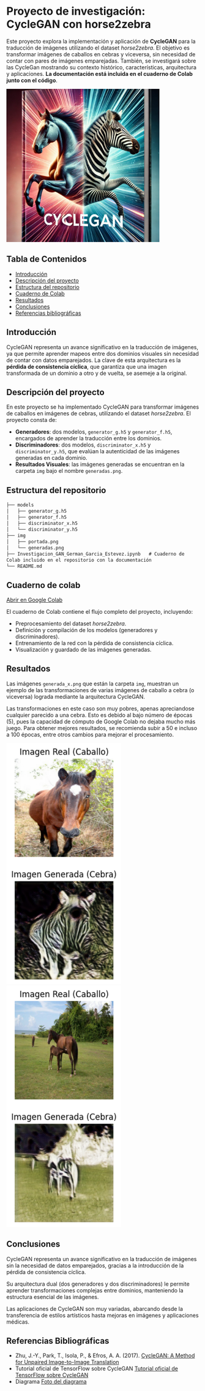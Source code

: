 # Proyecto de investigación: CycleGAN con horse2zebra

Este proyecto explora la implementación y aplicación de **CycleGAN** para la traducción de imágenes utilizando el dataset *horse2zebra*. El objetivo es transformar imágenes de caballos en cebras y viceversa, sin necesidad de contar con pares de imágenes emparejadas. También, se investigará sobre las CycleGan mostrando su contexto histórico, características, arquitectura y aplicaciones.
**La documentación está incluida en el cuaderno de Colab junto con el código**.

<a href="./img/portada.png">
  <img src="./img/portada.png" alt="Portada" style="width:400px;">
</a>

## Tabla de Contenidos

- [Introducción](#introducción)
- [Descripción del proyecto](#descripción-del-proyecto)
- [Estructura del repositorio](#estructura-del-repositorio)
- [Cuaderno de Colab](#cuaderno-de-colab)
- [Resultados](#resultados)
- [Conclusiones](#conclusiones)
- [Referencias bibliográficas](#referencias-bibliográficas)

## Introducción

CycleGAN representa un avance significativo en la traducción de imágenes, ya que permite aprender mapeos entre dos dominios visuales sin necesidad de contar con datos emparejados. La clave de esta arquitectura es la **pérdida de consistencia cíclica**, que garantiza que una imagen transformada de un dominio a otro y de vuelta, se asemeje a la original.

## Descripción del proyecto

En este proyecto se ha implementado CycleGAN para transformar imágenes de caballos en imágenes de cebras, utilizando el dataset *horse2zebra*. El proyecto consta de:

- **Generadores**: dos modelos, `generator_g.h5` y `generator_f.h5`, encargados de aprender la traducción entre los dominios.
- **Discriminadores**: dos modelos, `discriminator_x.h5` y `discriminator_y.h5`, que evalúan la autenticidad de las imágenes generadas en cada dominio.
- **Resultados Visuales**: las imágenes generadas se encuentran en la carpeta `img` bajo el nombre `generadas.png`.

## Estructura del repositorio

```plaintext
├── models
│   ├── generator_g.h5
│   ├── generator_f.h5
│   ├── discriminator_x.h5
│   └── discriminator_y.h5
├── img
│   ├── portada.png
│   └── generadas.png
├── Investigacion_GAN_German_Garcia_Estevez.ipynb   # Cuaderno de Colab incluido en el repositorio con la documentación
└── README.md
```

## Cuaderno de colab

[Abrir en Google Colab](https://colab.research.google.com/drive/1P0Z_nIeK0PnU-AejmH845JMGGAhtEN_8?usp=sharing)

El cuaderno de Colab contiene el flujo completo del proyecto, incluyendo:

- Preprocesamiento del dataset *horse2zebra*.
- Definición y compilación de los modelos (generadores y discriminadores).
- Entrenamiento de la red con la pérdida de consistencia cíclica.
- Visualización y guardado de las imágenes generadas.

## Resultados

Las imágenes `generada_x.png` que están la carpeta `img`, muestran un ejemplo de las transformaciones de varias imágenes de caballo a cebra (o viceversa) lograda mediante la arquitectura CycleGAN.

Las transformaciones en este caso son muy pobres, apenas apreciandose cualquier parecido a una cebra. Esto es debido al bajo número de épocas (5), pues la capacidad de cómputo de Google Colab no dejaba mucho más juego. Para obtener mejores resultados, se recomienda subir a 50 e incluso a 100 épocas, entre otros cambios para mejorar el procesamiento.

<a href="./img/generada_1.png">
  <img src="./img/generada_1.png" alt="Generada_1" style="width:300px;">
</a>

<a href="./img/generada_2.png">
  <img src="./img/generada_2.png" alt="Generada_2" style="width:300px;">
</a>


## Conclusiones

CycleGAN representa un avance significativo en la traducción de imágenes sin la necesidad de datos emparejados, gracias a la introducción de la pérdida de consistencia cíclica.

Su arquitectura dual (dos generadores y dos discriminadores) le permite aprender transformaciones complejas entre dominios, manteniendo la estructura esencial de las imágenes.

Las aplicaciones de CycleGAN son muy variadas, abarcando desde la transferencia de estilos artísticos hasta mejoras en imágenes y aplicaciones médicas.

## Referencias Bibliográficas

- Zhu, J.-Y., Park, T., Isola, P., & Efros, A. A. (2017). [CycleGAN: A Method for Unpaired Image-to-Image Translation](https://arxiv.org/abs/1703.10593)
- Tutorial oficial de TensorFlow sobre CycleGAN [Tutorial oficial de TensorFlow sobre CycleGAN](https://www.tensorflow.org/tutorials/generative/cyclegan)
- Diagrama [Foto del diagrama](https://www.researchgate.net/figure/The-Architecture-of-CycleGAN-adopted-from-37_fig5_383575896)
